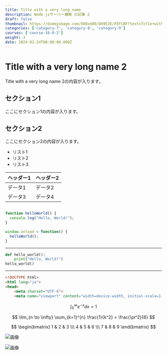 ```yaml
---
title: Title with a very long name
description: Node.jsサーバー構築 の記事 2
draft: false
thumbnail: https://dummyimage.com/600x400/D69E2E/FEFCBF?text=Title+with+a+very+long+name
categories: ['category-7', 'category-8', 'category-9']
courses: ['course-16-0-2']
weight: 3
date: 2024-01-24T00:00:00.000Z
---
```


# Title with a very long name 2

Title with a very long name 2の内容が入ります。

## セクション1
ここにセクション1の内容が入ります。

## セクション2
ここにセクション2の内容が入ります。

- リスト1
- リスト2
- リスト3

| ヘッダー1 | ヘッダー2 |
| --------- | --------- |
| データ1   | データ2   |
| データ3   | データ4   |

```javascript

function helloWorld() {
  console.log("Hello, World!");
}

window.onload = function() {
  helloWorld();
}

```

---

```python
def hello_world():
    print("Hello, World!")
hello_world()
```

---

```html
<!DOCTYPE html>
<html lang="ja">
<head>
    <meta charset="UTF-8">
    <meta name="viewport" content="width=device-width, initial-scale=1.0">
```

$$
\int_{0}^{\infty} e^{-x} dx = 1
$$

$$
\lim_{n \to \infty} \sum_{k=1}^{n} \frac{1}{k^2} = \frac{\pi^2}{6}
$$

$$
\begin{bmatrix}
1 & 2 & 3 \\\
4 & 5 & 6 \\\
7 & 8 & 9
\end{bmatrix}
$$

![画像](https://dummyimage.com/320x180/2D3748/F5F7FA?text=Title+with+a+very+long+name+2)

![画像](https://dummyimage.com/640x360/1A202C/EDF2F7?text=Title+with+a+very+long+name+2)